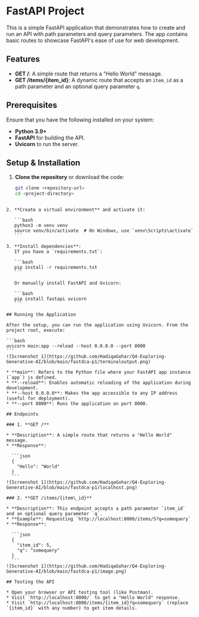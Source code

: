 
# FastAPI Project

This is a simple FastAPI application that demonstrates how to create and run an API with path parameters and query parameters. The app contains basic routes to showcase FastAPI's ease of use for web development.

## Features

- **GET /**: A simple route that returns a "Hello World" message.
- **GET /items/{item_id}**: A dynamic route that accepts an `item_id` as a path parameter and an optional query parameter `q`.

## Prerequisites

Ensure that you have the following installed on your system:

- **Python 3.9+**
- **FastAPI** for building the API.
- **Uvicorn** to run the server.

## Setup & Installation

1. **Clone the repository** or download the code:
   ```bash
   git clone <repository-url>
   cd <project-directory>
````

2. **Create a virtual environment** and activate it:

   ```bash
   python3 -m venv venv
   source venv/bin/activate  # On Windows, use `venv\Scripts\activate`
   ```

3. **Install dependencies**:
   If you have a `requirements.txt`:

   ```bash
   pip install -r requirements.txt
   ```

   Or manually install FastAPI and Uvicorn:

   ```bash
   pip install fastapi uvicorn
   ```

## Running the Application

After the setup, you can run the application using Uvicorn. From the project root, execute:

```bash
uvicorn main:app --reload --host 0.0.0.0 --port 8000
```
![Screenshot 1](https://github.com/HadiqaGohar/Q4-Exploring-Generative-AI/blob/main/fastdca-p1/terminaloutput.png)

* **main**: Refers to the Python file where your FastAPI app instance (`app`) is defined.
* **--reload**: Enables automatic reloading of the application during development.
* **--host 0.0.0.0**: Makes the app accessible to any IP address (useful for deployment).
* **--port 8000**: Runs the application on port 8000.

## Endpoints

### 1. **GET /**

* **Description**: A simple route that returns a "Hello World" message.
* **Response**:

  ```json
  {
    "Hello": "World"
  }
  ```
![Screenshot 1](https://github.com/HadiqaGohar/Q4-Exploring-Generative-AI/blob/main/fastdca-p1/localhost.png)

### 2. **GET /items/{item\_id}**

* **Description**: This endpoint accepts a path parameter `item_id` and an optional query parameter `q`.
* **Example**: Requesting `http://localhost:8000/items/5?q=somequery`
* **Response**:

  ```json
  {
    "item_id": 5,
    "q": "somequery"
  }
  ```
![Screenshot 1](https://github.com/HadiqaGohar/Q4-Exploring-Generative-AI/blob/main/fastdca-p1/image.png)

## Testing the API

* Open your browser or API testing tool (like Postman).
* Visit `http://localhost:8000/` to get a "Hello World" response.
* Visit `http://localhost:8000/items/{item_id}?q=somequery` (replace `{item_id}` with any number) to get item details.
